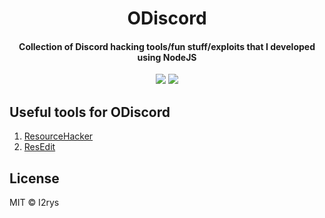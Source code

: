 
<h1 align="center">ODiscord</h1>
<h4 align="center">Collection of Discord hacking tools/fun stuff/exploits that I developed using NodeJS</h4>
<p align="center">
	<a href="https://github.com/I2rys/FileCryptor/blob/main/LICENSE"><img src="https://img.shields.io/github/license/I2rys/ODiscord?style=flat-square"></img></a>
	<a href="https://github.com/I2rys/FileCryptor/issues"><img src="https://img.shields.io/github/issues/I2rys/ODiscord.svg"></img></a>
</p>

## Useful tools for ODiscord

 1. [ResourceHacker](http://www.angusj.com/resourcehacker/)
 2. [ResEdit](https://www.start64.com/index.php/64-bit-software/64bit-development/5701-resedit-64bit-version)

## License
MIT © I2rys
